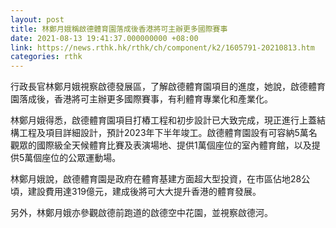 ```yaml
---
layout: post
title: 林鄭月娥稱啟德體育園落成後香港將可主辦更多國際賽事
date: 2021-08-13 19:41:37.000000000 +08:00
link: https://news.rthk.hk/rthk/ch/component/k2/1605791-20210813.htm
categories: rthk
---
```


行政長官林鄭月娥視察啟德發展區，了解啟德體育園項目的進度，她說，啟德體育園落成後，香港將可主辦更多國際賽事，有利體育專業化和產業化。

林鄭月娥得悉，啟德體育園項目打樁工程和初步設計已大致完成，現正進行上蓋結構工程及項目詳細設計，預計2023年下半年竣工。啟德體育園設有可容納5萬名觀眾的國際級全天候體育比賽及表演場地、提供1萬個座位的室內體育館，以及提供5萬個座位的公眾運動場。

林鄭月娥說，啟德體育園是政府在體育基建方面超大型投資，在市區佔地28公頃，建設費用達319億元，建成後將可大大提升香港的體育發展。

另外，林鄭月娥亦參觀啟德前跑道的啟德空中花園，並視察啟德河。
